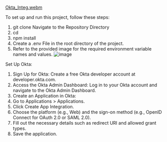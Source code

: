 [Okta_Integ.webm](https://github.com/user-attachments/assets/cb42718f-b54a-4819-bfb1-1642be15ddde)

To set up and run this project, follow these steps:
1. git clone <repository-url>
  Navigate to the Repository Directory
2. cd <repo-directory>
3. npm install
4. Create a .env File in the root directory of the project.
5. Refer to the provided image for the required environment variable names and values.
![image](https://github.com/user-attachments/assets/fb5c0839-712e-4071-86b3-be703ada5735)

Set Up Okta:
1. Sign Up for Okta: Create a free Okta developer account at developer.okta.com.
2. Access the Okta Admin Dashboard: Log in to your Okta account and navigate to the Okta Admin Dashboard.
3. Create an Application in Okta:
4. Go to Applications > Applications.
5. Click Create App Integration.
6. Choose the platform (e.g., Web) and the sign-on method (e.g., OpenID Connect for OAuth 2.0 or SAML 2.0).
7. Fill out the necessary details such as redirect URI and allowed grant types.
8. Save the application.
